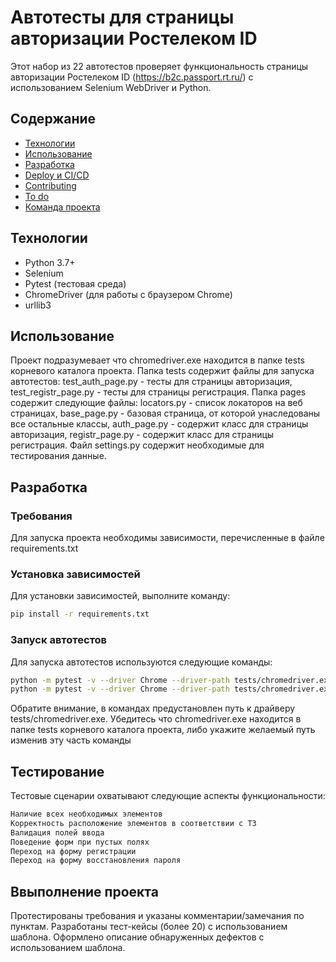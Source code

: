 # Автотесты для страницы авторизации Ростелеком ID
Этот набор из 22 автотестов проверяет функциональность страницы авторизации Ростелеком ID (https://b2c.passport.rt.ru/) с использованием Selenium WebDriver и Python.

## Содержание
- [Технологии](#технологии)
- [Использование](#использование)
- [Разработка](#разработка)
- [Deploy и CI/CD](#deploy-и-ci/cd)
- [Contributing](#contributing)
- [To do](#to-do)
- [Команда проекта](#команда-проекта)

## Технологии
- Python 3.7+
- Selenium
- Pytest (тестовая среда)
- ChromeDriver (для работы с браузером Chrome)
- urllib3

## Использование
Проект подразумевает что chromedriver.exe находится в папке tests корневого каталога проекта. 
Папка tests содержит файлы для запуска автотестов: test_auth_page.py - тесты для страницы авторизация, test_registr_page.py - тесты для страницы регистрация.
Папка pages содержит следующие файлы: locators.py - список локаторов на веб страницах, base_page.py - базовая страница, от которой унаследованы все остальные классы, 
auth_page.py - содержит класс для страницы авторизация, registr_page.py - содержит класс для страницы регистрация.
Файл settings.py содержит необходимые для тестирования данные.

## Разработка

### Требования
Для запуска проекта необходимы зависимости, перечисленные в файле requirements.txt

### Установка зависимостей
Для установки зависимостей, выполните команду:
```sh
pip install -r requirements.txt
```

### Запуск автотестов
Для запуска автотестов используются следующие команды:
```sh
python -m pytest -v --driver Chrome --driver-path tests/chromedriver.exe tests/test_auth_page.py  - тестирование страницы авторизации
python -m pytest -v --driver Chrome --driver-path tests/chromedriver.exe tests/test_registr_page.py  - тестирование страницы регистрации
```
Обратите внимание, в командах предустановлен путь к драйверу tests/chromedriver.exe. Убедитесь что chromedriver.exe находится в папке tests корневого каталога проекта,
либо укажите желаемый путь изменив эту часть команды

## Тестирование
Тестовые сценарии охватывают следующие аспекты функциональности:

```sh
Наличие всех необходимых элементов
Корректность расположение элементов в соответствии с ТЗ
Валидация полей ввода
Поведение форм при пустых полях
Переход на форму регистрации
Переход на форму восстановления пароля 
```

## Ввыполнение проекта
Протестированы требования и указаны комментарии/замечания по пунктам.
Разработаны тест-кейсы (более 20) с использованием шаблона.
Оформлено описание обнаруженных дефектов с использованием шаблона.

